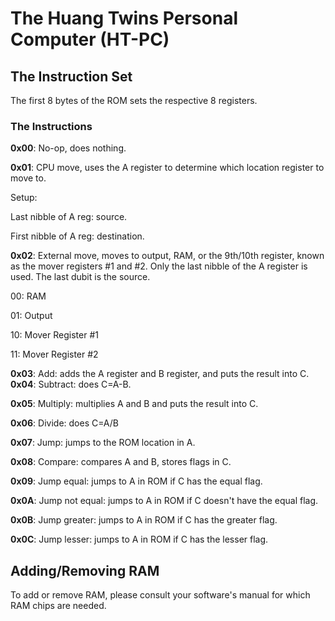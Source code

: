# The Huang Twins Personal Computer (HT-PC)



## The Instruction Set

The first 8 bytes of the ROM sets the respective 8 registers.


### The Instructions

**0x00**: No-op, does nothing.

**0x01**: CPU move, uses the A register to determine which location register to move to.

Setup:

Last nibble of A reg: source.

First nibble of A reg: destination.

**0x02**: External move, moves to output, RAM, or the 9th/10th register, known as the mover registers #1 and #2. Only the last nibble of the A register is used. The last dubit is the source.

00: RAM

01: Output

10: Mover Register #1

11: Mover Register #2

**0x03**: Add: adds the A register and B register, and puts the result into C.
**0x04**: Subtract: does C=A-B.

**0x05**: Multiply: multiplies A and B and puts the result into C.

**0x06**: Divide: does C=A/B

**0x07**: Jump: jumps to the ROM location in A.

**0x08**: Compare: compares A and B, stores flags in C.

**0x09**: Jump equal: jumps to A in ROM if C has the equal flag.

**0x0A**: Jump not equal: jumps to A in ROM if C doesn't have the equal flag.

**0x0B**: Jump greater: jumps to A in ROM if C has the greater flag.

**0x0C**: Jump lesser: jumps to A in ROM if C has the lesser flag.



## Adding/Removing RAM

To add or remove RAM, please consult your software's manual for which RAM chips are needed.

